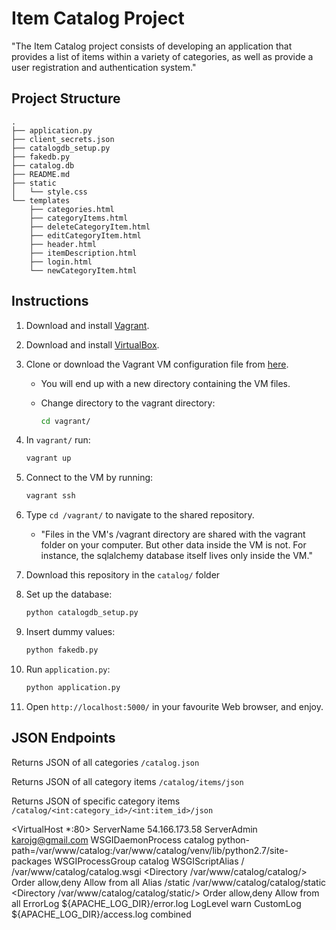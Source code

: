 # Item Catalog Project
"The Item Catalog project consists of developing an application that provides a list of items within a variety of categories, as well as provide a user registration and authentication system."

## Project Structure
```
.
├── application.py
├── client_secrets.json
├── catalogdb_setup.py
├── fakedb.py
├── catalog.db
├── README.md
├── static
│   └── style.css
└── templates
    ├── categories.html
    ├── categoryItems.html
    ├── deleteCategoryItem.html
    ├── editCategoryItem.html
    ├── header.html
    ├── itemDescription.html
    ├── login.html
    └── newCategoryItem.html
```

## Instructions

1. Download and install [Vagrant](https://www.vagrantup.com/downloads.html).

2. Download and install [VirtualBox](https://www.virtualbox.org/wiki/Downloads).

3. Clone or download the Vagrant VM configuration file from [here](https://github.com/udacity/fullstack-nanodegree-vm).
    - You will end up with a new directory containing the VM files.
    - Change directory to the vagrant directory:

        ```bash
        cd vagrant/
        ```

5. In `vagrant/` run:

   ```bash
   vagrant up
   ```

6. Connect to the VM by running:

   ```bash
   vagrant ssh
   ```

8. Type `cd /vagrant/` to navigate to the shared repository.
    - "Files in the VM's /vagrant directory are shared with the vagrant folder on your computer. But other data inside the VM is not. For instance, the sqlalchemy database itself lives only inside the VM."

9. Download this repository in the `catalog/` folder

10. Set up the database:
    ```bash
    python catalogdb_setup.py
    ```

13. Insert dummy values:
    ```bash
    python fakedb.py
    ```

14. Run `application.py`:
    ```bash
    python application.py
    ```
15. Open `http://localhost:5000/` in your favourite Web browser, and enjoy.

## JSON Endpoints

Returns JSON of all categories
`/catalog.json`

Returns JSON of all category items
`/catalog/items/json`

Returns JSON of specific category items
`/catalog/<int:category_id>/<int:item_id>/json`

<VirtualHost *:80>
	ServerName 54.166.173.58
	ServerAdmin karojg@gmail.com
    WSGIDaemonProcess catalog python-path=/var/www/catalog:/var/www/catalog/venv/lib/python2.7/site-packages
    WSGIProcessGroup catalog
    WSGIScriptAlias / /var/www/catalog/catalog.wsgi
    <Directory /var/www/catalog/catalog/>
        Order allow,deny
        Allow from all
    </Directory>
    Alias /static /var/www/catalog/catalog/static
    <Directory /var/www/catalog/catalog/static/>
        Order allow,deny
        Allow from all
    </Directory>
    ErrorLog ${APACHE_LOG_DIR}/error.log
    LogLevel warn
    CustomLog ${APACHE_LOG_DIR}/access.log combined
</VirtualHost>